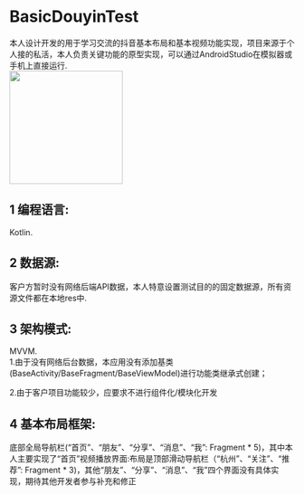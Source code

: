 # BasicDouyinTest
本人设计开发的用于学习交流的抖音基本布局和基本视频功能实现，项目来源于个人接的私活，本人负责关键功能的原型实现，可以通过AndroidStudio在模拟器或手机上直接运行.   
<img src="http://m.qpic.cn/psc?/V5221UAJ45VcQO0F0NZY2GGZQG183Wwv/45NBuzDIW489QBoVep5mcYRBBJOQxEX0RjDT6glgqaXanK4wZB96n4uDG36N1KT5s47qbdw39WbA2IxC5RjcJ6e0rpZxJDHLM*mHuL75JE0!/b&bo=OAQkCQAAAAABFyE!&rf=viewer_4" width="200">


## 1 编程语言:   
   Kotlin. 

## 2 数据源:   
   客户方暂时没有网络后端API数据，本人特意设置测试目的的固定数据源，所有资源文件都在本地res中. 

## 3 架构模式:   
   MVVM.  
   1.由于没有网络后台数据，本应用没有添加基类(BaseActivity/BaseFragment/BaseViewModel)进行功能类继承式创建；
   
   2.由于客户项目功能较少，应要求不进行组件化/模块化开发

## 4 基本布局框架:   
   底部全局导航栏(“首页”、“朋友”、“分享”、“消息”、“我”: Fragment * 5)，其中本人主要实现了“首页”视频播放界面:布局是顶部滑动导航栏（“杭州”、“关注”、“推荐”: Fragment * 3)，其他“朋友”、“分享”、“消息”、“我”四个界面没有具体实现，期待其他开发者参与补充和修正
                
              
        
                
   

